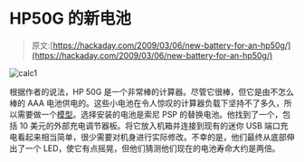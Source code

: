 # HP50G 的新电池

> 原文:[https://hackaday.com/2009/03/06/new-battery-for-an-hp50g/](https://hackaday.com/2009/03/06/new-battery-for-an-hp50g/)

![calc1](../Images/c6dd6209e92cd963ab98352e530094e0.png "calc1")

根据作者的说法，HP 50G 是一个非常棒的计算器。尽管它很棒，但它是由不怎么棒的 AAA 电池供电的。这些小电池在令人惊叹的计算器负载下坚持不了多久，所以需要做一个[模型](http://www.ghettohax.com/2009/03/mod-hp50g-calculator-to-use-rechargable.html)。选择安装的电池是索尼 PSP 的替换电池。他找到了一个，包括 10 美元的外部充电调节器板。将它放入机箱并连接到现有的迷你 USB 端口充电看起来相当简单，很少需要对机身进行实际修改。不幸的是，他们最终从底部伸出了一个 LED，使它有点摇晃，但他们猜测他们现在的电池寿命大约是两倍。